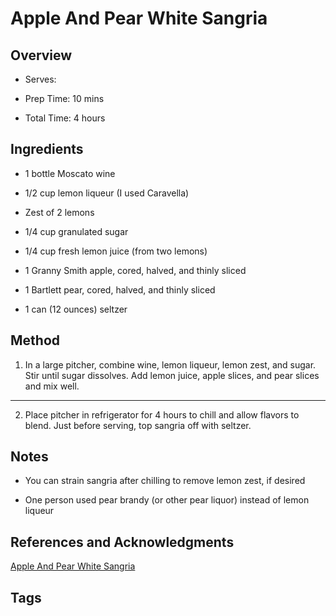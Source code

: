 # Apple And Pear White Sangria

## Overview

- Serves:

- Prep Time: 10 mins

- Total Time: 4 hours

## Ingredients

- 1 bottle Moscato wine

- 1/2 cup lemon liqueur (I used Caravella)

- Zest of 2 lemons

- 1/4 cup granulated sugar

- 1/4 cup fresh lemon juice (from two lemons)

- 1 Granny Smith apple, cored, halved, and thinly sliced

- 1 Bartlett pear, cored, halved, and thinly sliced

- 1 can (12 ounces) seltzer

## Method

1. In a large pitcher, combine wine, lemon liqueur, lemon zest, and sugar. Stir until sugar dissolves. Add lemon juice, apple slices, and pear slices and mix well.
---
2. Place pitcher in refrigerator for 4 hours to chill and allow flavors to blend. Just before serving, top sangria off with seltzer.


## Notes

- You can strain sangria after chilling to remove lemon zest, if desired

- One person used pear brandy (or other pear liquor) instead of lemon liqueur

## References and Acknowledgments

[Apple And Pear White Sangria](http://www.lovegrowswild.com/2013/09/apple-and-pear-white-sangria.html)

## Tags


